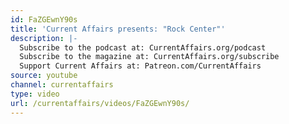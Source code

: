 ```yaml
---
id: FaZGEwnY90s
title: 'Current Affairs presents: "Rock Center"'
description: |-
  Subscribe to the podcast at: CurrentAffairs.org/podcast
  Subscribe to the magazine at: CurrentAffairs.org/subscribe
  Support Current Affairs at: Patreon.com/CurrentAffairs
source: youtube
channel: currentaffairs
type: video
url: /currentaffairs/videos/FaZGEwnY90s/
---
```

